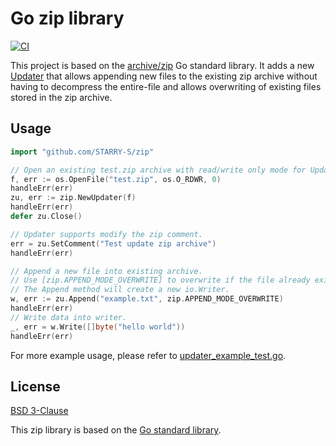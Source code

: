 # Go zip library

[![CI](https://github.com/STARRY-S/zip/actions/workflows/ci.yaml/badge.svg)](https://github.com/STARRY-S/zip/actions/workflows/ci.yaml)

This project is based on the [archive/zip](https://github.com/golang/go/tree/master/src/archive/zip) Go standard library. It adds a new [Updater](updater.go) that allows appending new files to the existing zip archive without having to decompress the entire-file and allows overwriting of existing files stored in the zip archive.

## Usage

```go
import "github.com/STARRY-S/zip"

// Open an existing test.zip archive with read/write only mode for Updater.
f, err := os.OpenFile("test.zip", os.O_RDWR, 0)
handleErr(err)
zu, err := zip.NewUpdater(f)
handleErr(err)
defer zu.Close()

// Updater supports modify the zip comment.
err = zu.SetComment("Test update zip archive")
handleErr(err)

// Append a new file into existing archive.
// Use [zip.APPEND_MODE_OVERWRITE] to overwrite if the file already exists.
// The Append method will create a new io.Writer.
w, err := zu.Append("example.txt", zip.APPEND_MODE_OVERWRITE)
handleErr(err)
// Write data into writer.
_, err = w.Write([]byte("hello world"))
handleErr(err)
```

For more example usage, please refer to [updater_example_test.go](./updater_example_test.go).

## License

[BSD 3-Clause](LICENSE)

This zip library is based on the [Go standard library](https://github.com/golang/go).
